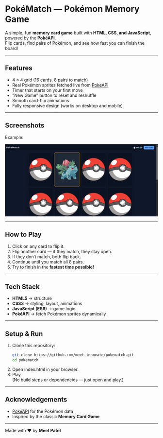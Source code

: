 #  PokéMatch — Pokémon Memory Game

A simple, fun **memory card game** built with **HTML, CSS, and JavaScript**, powered by the **PokéAPI**.  
Flip cards, find pairs of Pokémon, and see how fast you can finish the board!

---

##  Features
- 4 × 4 grid (16 cards, 8 pairs to match)  
- Real Pokémon sprites fetched live from [PokeAPI](https://pokeapi.co/)  
- Timer that starts on your first move  
- "New Game" button to reset and reshuffle  
- Smooth card-flip animations  
- Fully responsive design (works on desktop and mobile)  

---

##  Screenshots  
Example:  

![Game Screenshot](img/screenshot.png)

---

## How to Play
1. Click on any card to flip it.  
2. Flip another card — if they match, they stay open.  
3. If they don’t match, both flip back.  
4. Continue until you match all 8 pairs.  
5. Try to finish in the **fastest time possible!**  

---

## Tech Stack
- **HTML5** → structure  
- **CSS3** → styling, layout, animations  
- **JavaScript (ES6)** → game logic  
- **PokéAPI** → fetch Pokémon sprites dynamically  

---

## Setup & Run
1. Clone this repository:  
   ```bash
   git clone https://github.com/meet-innovate/pokematch.git
   cd pokematch
    ```
2. Open index.html in your browser.
3. Play  
(No build steps or dependencies — just open and play.)

---

## Acknowledgements
- [PokéAPI](https://pokeapi.co/) for the Pokémon data  
- Inspired by the classic **Memory Card Game**  

---

Made with ❤️ by **Meet Patel**